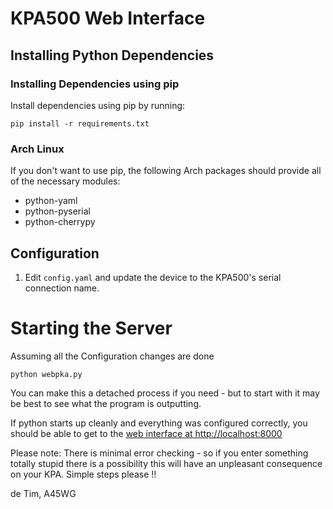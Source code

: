 # KPA500 Web Interface

## Installing Python Dependencies

### Installing Dependencies using pip

Install dependencies using pip by running:

    pip install -r requirements.txt

### Arch Linux

If you don't want to use pip, the following Arch packages should provide all of the necessary modules:

- python-yaml
- python-pyserial
- python-cherrypy

## Configuration

1. Edit `config.yaml` and update the device to the KPA500's serial connection name.

# Starting the Server

Assuming all the Configuration changes are done

    python webpka.py

You can make this a detached process if you need - but to start with it may be best to see what the program is outputting.

If python starts up cleanly and everything was configured correctly, you should be able to get to the [web interface at http://localhost:8000](http://localhost:8000)

Please note: There is minimal error checking - so if you enter something totally stupid there is a possibility this will have an unpleasant consequence on your KPA. Simple steps please !!

de Tim, A45WG


